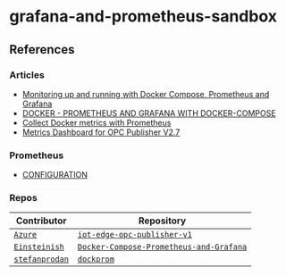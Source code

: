 # grafana-and-prometheus-sandbox

## References

### Articles

- [Monitoring up and running with Docker Compose, Prometheus and Grafana](https://dzlab.github.io/monitoring/2021/12/30/monitoring-stack-docker/)
- [DOCKER - PROMETHEUS AND GRAFANA WITH DOCKER-COMPOSE](https://www.bogotobogo.com/DevOps/Docker/Docker_Prometheus_Grafana.php)
- [Collect Docker metrics with Prometheus](https://docs.docker.com/config/daemon/prometheus/)
- [Metrics Dashboard for OPC Publisher V2.7](https://github.com/Azure/iot-edge-opc-publisher-v1/blob/main/docs/prometheus-metrics/MetricsDashboard.md)

### Prometheus

- [CONFIGURATION](https://prometheus.io/docs/alerting/latest/configuration/)

### Repos

| Contributor                                       | Repository                                                                          |
| ------------------------------------------------- | ----------------------------------------------------------------------------------- |
| [`Azure`](https://github.com/Azure)               | [`iot-edge-opc-publisher-v1`](https://github.com/Azure/iot-edge-opc-publisher-v1)   |
| [`Einsteinish`](https://github.com/Einsteinish)   | [`Docker-Compose-Prometheus-and-Grafana`](https://github.com/stefanprodan/dockprom) |
| [`stefanprodan`](https://github.com/stefanprodan) | [`dockprom`](https://github.com/stefanprodan/dockprom)                              |
